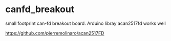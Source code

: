 # canfd_breakout
 
small footprint can-fd breakout board.
Arduino libray acan2517fd works well

https://github.com/pierremolinaro/acan2517FD

